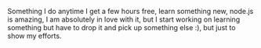 Something I do anytime I get a few hours free, learn something new, node.js is amazing, I am absolutely in love with it, but I start working on learning something but have to drop it and pick up something else :), but just to show my efforts. 
